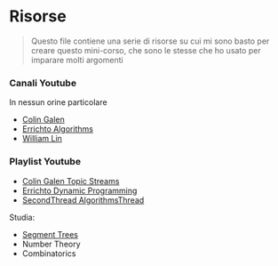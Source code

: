 # Risorse
> Questo file contiene una serie di risorse su cui mi sono basto per creare questo mini-corso, che sono le stesse che ho usato per imparare molti argomenti

### Canali Youtube
In nessun orine particolare
- [Colin Galen](https://www.youtube.com/@ColinGalen)
- [Errichto Algorithms](https://www.youtube.com/@Errichto)
- [William Lin](https://www.youtube.com/@tmwilliamlin168)

### Playlist Youtube
- [Colin Galen Topic Streams](https://www.youtube.com/playlist?list=PLDjGkpToBsYCaRoQ-_S5MRxYMuKgHD62w)
- [Errichto Dynamic Programming](https://www.youtube.com/playlist?list=PLl0KD3g-oDOGJUdmhFk19LaPgrfmAGQfo)
- [SecondThread AlgorithmsThread](https://youtube.com/playlist?list=PLZU0kmvryb_HZpDW2yfn-H-RxAu_ts6xq&si=jSH0rBnxWeD5-wpx)

Studia:
- [Segment Trees](https://youtu.be/QvgpIX4_vyA?si=wNepmHPADjRtucHO)
- Number Theory
- Combinatorics